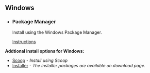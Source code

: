 ## Windows

<ul class="install-instruction">
  <li class="resource featured">
    <h3>Package Manager</h3>
    <p class="description">
      Install using the Windows Package Manager.
    </p>
    <a href="/install/windows#install-using-the-windows-package-manager" class="cta-secondary">Instructions</a>
  </li>
</ul>

**Addtional install options for Windows:**

* [Scoop](/install/windows#install-using-scoop) - *Install using Scoop*
* [Installer](/install/windows#traditional-installation) - *The installer packages are available on download page.*
